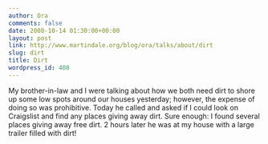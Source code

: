 ```yaml
---
author: Ora
comments: false
date: 2008-10-14 01:30:00+00:00
layout: post
link: http://www.martindale.org/blog/ora/talks/about/dirt
slug: dirt
title: Dirt
wordpress_id: 400
---
```


My brother-in-law and I were talking about how we both need dirt to shore up some low spots around our houses yesterday; however, the expense of doing so was prohibitive. Today he called and asked if I could look on Craigslist and find any places giving away dirt. Sure enough: I found several places giving away free dirt. 2 hours later he was at my house with a large trailer filled with dirt!
